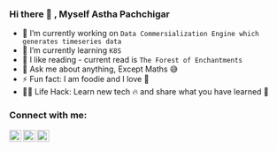 ### Hi there 👋 , **Myself Astha Pachchigar**

<!--
**astharamwala/astharamwala** is a ✨ _special_ ✨ repository because its `README.md` (this file) appears on your GitHub profile.-->

- 🔭 I’m currently working on `Data Commersialization Engine which generates timeseries data`
- 🌱 I’m currently learning `K8S`
- 👯 I like reading - current read is `The Forest of Enchantments`
- 💬 Ask me about anything, Except Maths :sweat_smile:
- ⚡ Fun fact: I am foodie and I love 🍕
- 💁‍💻 Life Hack: Learn new tech :fire: and share what you have learned :tada:

### Connect with me:
[<img align="left" alt="astharamwala | Twitter" width="22px" src="https://cdn.jsdelivr.net/npm/simple-icons@v3/icons/twitter.svg" />][twitter]
[<img align="left" alt="astharamwala  | LinkedIn" width="22px" src="https://cdn.jsdelivr.net/npm/simple-icons@v3/icons/linkedin.svg" />][linkedin]
[<img align="left" alt="astharamwala  | Instagram" width="22px" src="https://cdn.jsdelivr.net/npm/simple-icons@v3/icons/instagram.svg" />][instagram]
<br />

[twitter]: https://twitter.com/ARamwala
[instagram]: https://www.instagram.com/astharamwala/
[linkedin]: https://www.linkedin.com/in/astha-ramwala/
